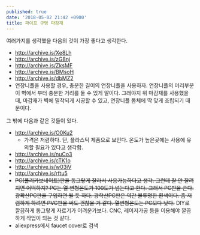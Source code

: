 ```yaml
---
published: true
date: '2018-05-02 21:42 +0900'
title: 파이프 구멍 마감재
---
```

여러가지를 생각했을 다음의 것이 가장 좋다고 생각한다.
- <http://archive.is/Xe8Lh>
- <http://archive.is/zG8nj>
- <http://archive.is/ZksMF>
- <http://archive.is/BMsoH>
- <http://archive.is/dbMZ2>
- 연장니플을 사용할 경우, 충분한 길이의 연장니플을 사용하자. 연장니플의 머리부분이 벽에서 부터 충분한 거리를 둘 수 있게 말이다. 그래야지 위 마감재를 사용했을 때, 마감재가 벽에 밀착되게 시공할 수 있고, 연장니플 몸체에 딱 맞게 조립되기 때문이다.

그 밖에 다음과 같은 것들이 있다.
- <http://archive.is/O0Ku2>
  - 가격은 저렴하다. 단, 플라스틱 제품으로 보인다. 온도가 높은곳에는 사용에 유의할 필요가 있다고 생각함.
- <http://archive.is/nuCo3>
- <http://archive.is/cTK1o>
- <http://archive.is/w03iV>
- <http://archive.is/rftu5>
- ~~PC(폴리카보네이트)판을 동그랗게 잘라서 사용가능하다고 생각. 그런데 잘 안 잘려지면 어떡하지? PC는 열 변형온도가 100도가 넘는다고 한다. 그래서 PC판을 쓴다. 광확산PC판을 구입하면 될 듯 하다. 광학산PC판은 약간 불투명한 흰색이다. 좀 저렴하게 하려면 PVC판을 써도 괜찮을 거 같다. 열변형온도는 PC모다 낮다.~~ DIY로 깔끔하게 동그랗게 자르기가 어려운가보다. CNC, 레이저가공 등을 이용해야 깔끔하게 작업이 되는 것 같다.
- aliexpress에서 faucet cover로 검색
